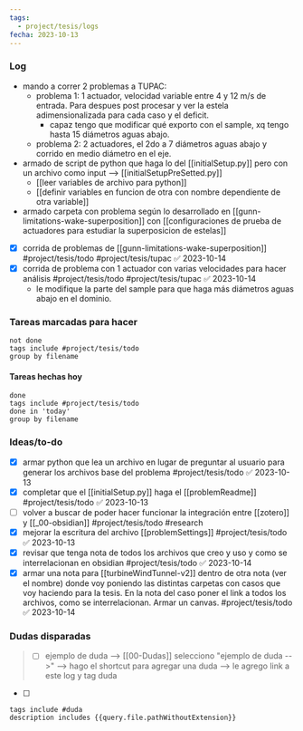 ```yaml
---
tags:
  - project/tesis/logs
fecha: 2023-10-13
---
```

### Log
- mando a correr 2 problemas a TUPAC:
	- problema 1: 1 actuador, velocidad variable entre 4 y 12 m/s de entrada. Para despues post procesar y ver la estela adimensionalizada para cada caso y el deficit.
		- capaz tengo que modificar qué exporto con el sample, xq tengo hasta 15 diámetros aguas abajo.
	- problema 2: 2 actuadores, el 2do a 7 diámetros aguas abajo y corrido en medio diámetro en el eje.
- armado de script de python que haga lo del [[initialSetup.py]] pero con un archivo como input --> [[initialSetupPreSetted.py]]
	- [[leer variables de archivo para python]]
	- [[definir variables en funcion de otra con nombre dependiente de otra variable]]
- armado carpeta con problema según lo desarrollado en [[gunn-limitations-wake-superposition]] con [[configuraciones de prueba de actuadores para estudiar la superposicion de estelas]]
- [x] corrida de problemas de [[gunn-limitations-wake-superposition]] #project/tesis/todo #project/tesis/tupac ✅ 2023-10-14
- [x] corrida de problema con 1 actuador con varias velocidades para hacer análisis #project/tesis/todo #project/tesis/tupac ✅ 2023-10-14
	- le modifique la parte del sample para que haga más diámetros aguas abajo en el dominio.
### Tareas marcadas para hacer
```tasks
not done
tags include #project/tesis/todo
group by filename
```
#### Tareas hechas hoy
```tasks
done
tags include #project/tesis/todo
done in 'today'
group by filename
```

### Ideas/to-do
- [x] armar python que lea un archivo en lugar de preguntar al usuario para generar los archivos base del problema #project/tesis/todo ✅ 2023-10-13
- [x] completar que el [[initialSetup.py]] haga el [[problemReadme]] #project/tesis/todo ✅ 2023-10-13
- [ ] volver a buscar de poder hacer funcionar la integración entre [[zotero]] y [[_00-obsidian]] #project/tesis/todo #research 
- [x] mejorar la escritura del archivo [[problemSettings]] #project/tesis/todo ✅ 2023-10-13
- [x] revisar que tenga nota de todos los archivos que creo y uso y como se interrelacionan en obsidian #project/tesis/todo ✅ 2023-10-14
- [x] armar una nota para [[turbineWindTunnel-v2]] dentro de otra nota (ver el nombre) donde voy poniendo las distintas carpetas con casos que voy haciendo para la tesis. En la nota del caso poner el link a todos los archivos, como se interrelacionan. Armar un canvas. #project/tesis/todo ✅ 2023-10-14

### Dudas disparadas
>- [ ] ejemplo de duda --> [[00-Dudas]]
> selecciono "ejemplo de duda -->" --> hago el shortcut para agregar una duda --> le agrego link a este log y tag duda
- [ ] 

```tasks
tags include #duda
description includes {{query.file.pathWithoutExtension}}
```
